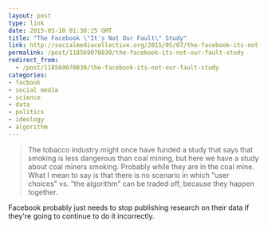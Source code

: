 ```yaml
---
layout: post
type: link
date: 2015-05-10 01:30:25 GMT
title: "The Facebook \"It's Not Our Fault\" Study"
link: http://socialmediacollective.org/2015/05/07/the-facebook-its-not-our-fault-study/
permalink: /post/118569070830/the-facebook-its-not-our-fault-study
redirect_from: 
  - /post/118569070830/the-facebook-its-not-our-fault-study
categories:
- facbook
- social media
- science
- data
- politics
- ideology
- algorithm
---
```

<blockquote> The tobacco industry might once have funded a study that says that smoking is less dangerous than coal mining, but here we have a study about coal miners smoking. Probably while they are in the coal mine. What I mean to say is that there is no scenario in which "user choices" vs. "the algorithm" can be traded off, because they happen together.</blockquote>
<p>Facebook probably just needs to stop publishing research on their data if they're going to continue to do it incorrectly.</p>